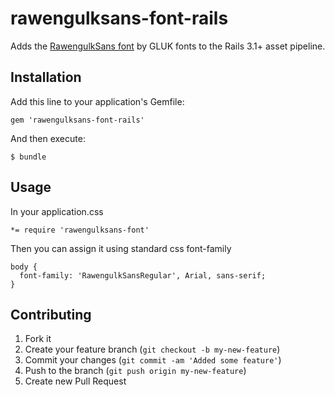 # rawengulksans-font-rails

Adds the [RawengulkSans font](http://www.fontsquirrel.com/fonts/rawengulksans) by GLUK fonts to the Rails 3.1+ asset pipeline.

## Installation

Add this line to your application's Gemfile:

    gem 'rawengulksans-font-rails'

And then execute:

    $ bundle

## Usage

In your application.css

    *= require 'rawengulksans-font'

Then you can assign it using standard css font-family

    body {
      font-family: 'RawengulkSansRegular', Arial, sans-serif;
    }
    
## Contributing

1. Fork it
2. Create your feature branch (`git checkout -b my-new-feature`)
3. Commit your changes (`git commit -am 'Added some feature'`)
4. Push to the branch (`git push origin my-new-feature`)
5. Create new Pull Request
